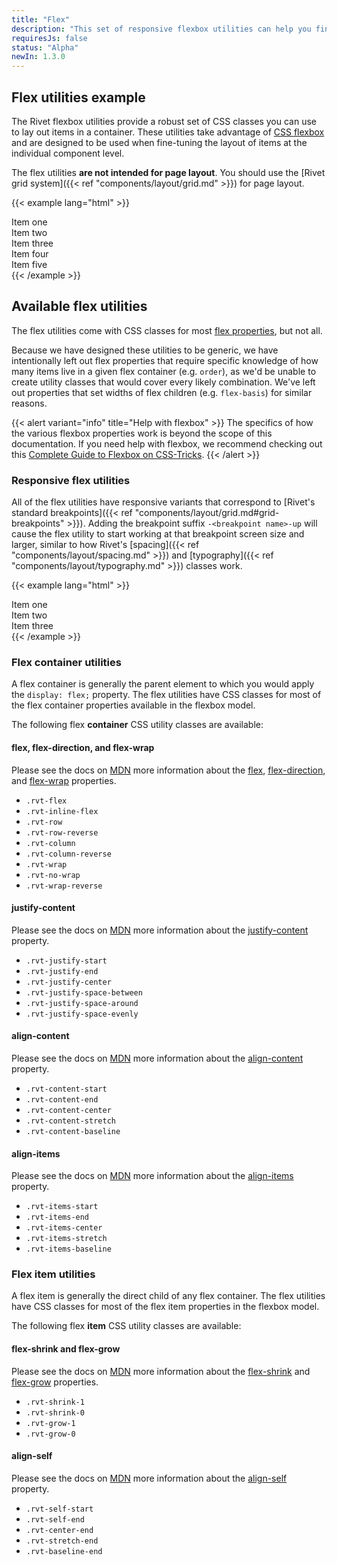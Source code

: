 ```yaml
---
title: "Flex"
description: "This set of responsive flexbox utilities can help you fine-tune layouts based on different screen sizes."
requiresJs: false
status: "Alpha"
newIn: 1.3.0
---
```

## Flex utilities example
The Rivet flexbox utilities provide a robust set of CSS classes you can use to lay out items in a container. These utilities take advantage of [CSS flexbox](https://developer.mozilla.org/en-US/docs/Learn/CSS/CSS_layout/Flexbox) and are designed to be used when fine-tuning the layout of items at the individual component level. 

The flex utilities **are not intended for page layout**. You should use the [Rivet grid system]({{< ref "components/layout/grid.md" >}}) for page layout.

{{< example lang="html" >}}<div class="rvt-flex rvt-wrap">
  <div class="rvt-bg-blue rvt-m-right-sm">Item one</div>
  <div class="rvt-bg-blue rvt-m-right-sm">Item two</div>
  <div class="rvt-grow-1 rvt-bg-blue rvt-m-right-sm">Item three</div>
  <div class="rvt-bg-blue rvt-m-right-sm">Item four</div>
  <div class="rvt-bg-blue rvt-m-right-sm">Item five</div>
</div>
{{< /example >}}

## Available flex utilities
The flex utilities come with CSS classes for most [flex properties](https://developer.mozilla.org/en-US/docs/Web/CSS/flex), but not all.

Because we have designed these utilities to be generic, we have intentionally left out flex properties that require specific knowledge of how many items live in a given flex container (e.g. `order`), as we'd be unable to create utility classes that would cover every likely combination. We've left out properties that set widths of flex children (e.g. `flex-basis`) for similar reasons.

{{< alert variant="info" title="Help with flexbox" >}}
The specifics of how the various flexbox properties work is beyond the scope of this documentation. If you need help with flexbox, we recommend checking out this [Complete Guide to Flexbox on CSS-Tricks](https://css-tricks.com/snippets/css/a-guide-to-flexbox/).
{{< /alert >}}

### Responsive flex utilities
All of the flex utilities have responsive variants that correspond to [Rivet's standard breakpoints]({{< ref "components/layout/grid.md#grid-breakpoints" >}}). Adding the breakpoint suffix `-<breakpoint name>-up` will cause the flex utility to start working at that breakpoint screen size and larger, similar to how Rivet's [spacing]({{< ref "components/layout/spacing.md" >}}) and [typography]({{< ref "components/layout/typography.md" >}}) classes work.

{{< example lang="html" >}}<div class="rvt-flex-md-up rvt-justify-space-between-lg-up">
  <div class="rvt-bg-blue rvt-m-right-sm-md-up">Item one</div>
  <div class="rvt-bg-blue rvt-m-right-sm-md-up">Item two</div>
  <div class="rvt-bg-blue rvt-m-right-sm-md-up">Item three</div>
</div>
{{< /example >}}

### Flex container utilities
A flex container is generally the parent element to which you would apply the `display: flex;` property. The flex utilities have CSS classes for most of the flex container properties available in the flexbox model.

The following flex **container** CSS utility classes are available:

#### flex, flex-direction, and flex-wrap
Please see the docs on [MDN][1] more information about the [flex](https://developer.mozilla.org/en-US/docs/Web/CSS/flex), [flex-direction](https://developer.mozilla.org/en-US/docs/Web/CSS/flex-direction), and [flex-wrap](https://developer.mozilla.org/en-US/docs/Web/CSS/flex-wrap) properties.

- `.rvt-flex`
- `.rvt-inline-flex`
- `.rvt-row`
- `.rvt-row-reverse`
- `.rvt-column`
- `.rvt-column-reverse`
- `.rvt-wrap`
- `.rvt-no-wrap`
- `.rvt-wrap-reverse`

#### justify-content
Please see the docs on [MDN][1] more information about the [justify-content](https://developer.mozilla.org/en-US/docs/Web/CSS/justify-content) property.

- `.rvt-justify-start`
- `.rvt-justify-end`
- `.rvt-justify-center`
- `.rvt-justify-space-between`
- `.rvt-justify-space-around`
- `.rvt-justify-space-evenly`

#### align-content
Please see the docs on [MDN][1] more information about the [align-content](https://developer.mozilla.org/en-US/docs/Web/CSS/align-content) property.

- `.rvt-content-start`
- `.rvt-content-end`
- `.rvt-content-center`
- `.rvt-content-stretch`
- `.rvt-content-baseline`

#### align-items
Please see the docs on [MDN][1] more information about the [align-items](https://developer.mozilla.org/en-US/docs/Web/CSS/align-items) property.

- `.rvt-items-start`
- `.rvt-items-end`
- `.rvt-items-center`
- `.rvt-items-stretch`
- `.rvt-items-baseline`

### Flex item utilities
A flex item is generally the direct child of any flex container. The flex utilities have CSS classes for most of the flex item properties in the flexbox model.

The following flex **item** CSS utility classes are available:

#### flex-shrink and flex-grow
Please see the docs on [MDN][1] more information about the [flex-shrink](https://developer.mozilla.org/en-US/docs/Web/CSS/flex-shrink) and [flex-grow](https://developer.mozilla.org/en-US/docs/Web/CSS/flex-grow) properties.

- `.rvt-shrink-1`
- `.rvt-shrink-0`
- `.rvt-grow-1`
- `.rvt-grow-0`

#### align-self
Please see the docs on [MDN][1] more information about the [align-self](https://developer.mozilla.org/en-US/docs/Web/CSS/align-self) property.

- `.rvt-self-start`
- `.rvt-self-end`
- `.rvt-center-end`
- `.rvt-stretch-end`
- `.rvt-baseline-end`

[1]: https://developer.mozilla.org/en-US/docs/Web